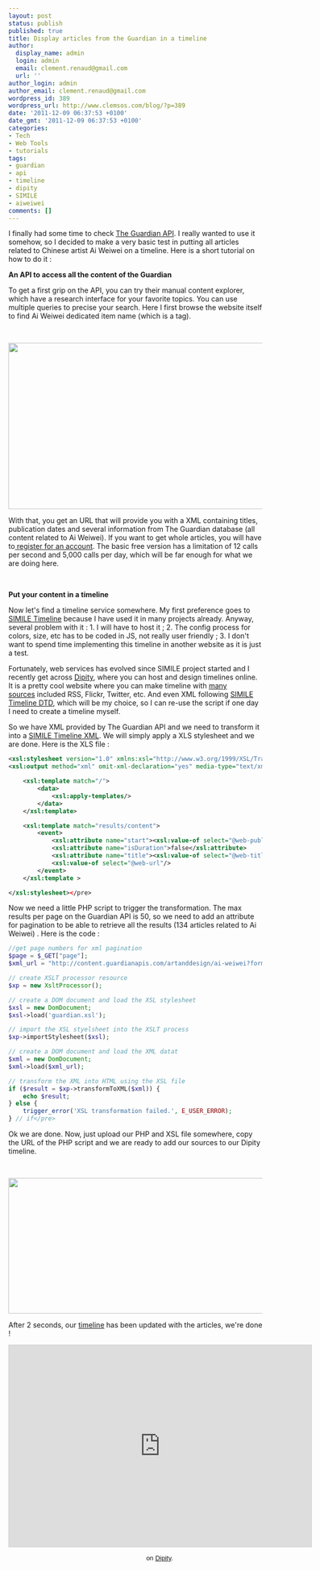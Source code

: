 ```yaml
---
layout: post
status: publish
published: true
title: Display articles from the Guardian in a timeline
author:
  display_name: admin
  login: admin
  email: clement.renaud@gmail.com
  url: ''
author_login: admin
author_email: clement.renaud@gmail.com
wordpress_id: 389
wordpress_url: http://www.clemsos.com/blog/?p=389
date: '2011-12-09 06:37:53 +0100'
date_gmt: '2011-12-09 06:37:53 +0100'
categories:
- Tech
- Web Tools
- tutorials
tags:
- guardian
- api
- timeline
- dipity
- SIMILE
- aiweiwei
comments: []
---
```

<p>I finally had some time to check <a href="http://www.guardian.co.uk/open-platform/content-api-content-search-reference-guide">The Guardian API</a>. I really wanted to use it somehow, so I decided to make a very basic test in putting all articles related to Chinese artist Ai Weiwei on a timeline. Here is a short tutorial on how to do it :</p>
<p><strong>An API to access all the content of the Guardian</strong></p>
<p>To get a first grip on the API, you can try their manual content explorer, which have a research interface for your favorite topics. You can use multiple queries to precise your search. Here I first browse the website itself to find Ai Weiwei dedicated item name (which is a tag).</p>
<p>&nbsp;</p>
<p><a href="/{{site.base_url}}/img/wp_blog/2011/12/Guardian-Content-Explorer-e1323412432452.png"><img class="aligncenter size-full wp-image-391" title="Guardian Content Explorer" src="/{{site.base_url}}/img/wp_blog/2011/12/Guardian-Content-Explorer-e1323412432452.png" alt="" width="700" height="330" /></a></p>
<p>With that, you get an URL that will provide you with a XML containing titles, publication dates and several information from The Guardian database (all content related to Ai Weiwei). If you want to get whole articles, you will have to<a href="http://guardian.mashery.com/"> register for an account</a>. The basic free version has a limitation of 12 calls per second and 5,000 calls per day, which will be far enough for what we are doing here.</p>
<p>&nbsp;</p>
<p><strong>Put your content in a timeline</strong></p>
<p>Now let's find a timeline service somewhere. My first preference goes to <a href="http://www.simile-widgets.org/timeline/ ">SIMILE Timeline</a> because I have used it in many projects already. Anyway, several problem with it : 1. I will have to host it ; 2. The config process for colors, size, etc has to be coded in JS, not really user friendly ; 3. I don't want to spend time implementing this timeline in another website as it is just a test.</p>
<p>Fortunately, web services has evolved since SIMILE project started and I recently get across <a href="http://www.dipity.com/">Dipity</a>, where you can host and design timelines online. It is a pretty cool website where you can make timeline with <a href="http://www.dipity.com/faq">many sources</a> included RSS, Flickr, Twitter, etc. And even XML following <a href="http://www.simile-widgets.org/wiki/Timeline_EventSources#XML_Examples">SIMILE Timeline DTD</a>, which will be my choice, so I can re-use the script if one day I need to create a timeline myself.</p>
<p>So we have XML provided by The Guardian API and we need to transform it into a <a href="http://www.simile-widgets.org/wiki/Timeline_EventSources#XML_Examples">SIMILE Timeline XML</a>. We will simply apply a XLS stylesheet and we are done. Here is the XLS file :</p>


```xml
<xsl:stylesheet version="1.0" xmlns:xsl="http://www.w3.org/1999/XSL/Transform">
<xsl:output method="xml" omit-xml-declaration="yes" media-type="text/xml" />

	<xsl:template match="/">
		<data>
			<xsl:apply-templates/>
		</data>
	</xsl:template>

	<xsl:template match="results/content">
		<event>
			<xsl:attribute name="start"><xsl:value-of select="@web-publication-date"/></xsl:attribute>
			<xsl:attribute name="isDuration">false</xsl:attribute>
			<xsl:attribute name="title"><xsl:value-of select="@web-title"/></xsl:attribute>
			<xsl:value-of select="@web-url"/>
		</event>
	</xsl:template >

</xsl:stylesheet></pre>
```
<p>Now we need a little PHP script to trigger the transformation. The max results per page on the Guardian API is 50, so we need to add an attribute for pagination to be able to retrieve all the results (134 articles related to Ai Weiwei) . Here is the code :</p>

```php
//get page numbers for xml pagination
$page = $_GET["page"];
$xml_url = "http://content.guardianapis.com/artanddesign/ai-weiwei?format=xml&page=".$page."&page-size=50&order-by=newest&api-key=";

// create XSLT processor resource
$xp = new XsltProcessor();

// create a DOM document and load the XSL stylesheet
$xsl = new DomDocument;
$xsl->load('guardian.xsl');

// import the XSL styelsheet into the XSLT process
$xp->importStylesheet($xsl);

// create a DOM document and load the XML datat
$xml = new DomDocument;
$xml->load($xml_url);

// transform the XML into HTML using the XSL file
if ($result = $xp->transformToXML($xml)) {
    echo $result;
} else {
    trigger_error('XSL transformation failed.', E_USER_ERROR);
} // if</pre>
```
<p>Ok we are done. Now, just upload our PHP and XSL file somewhere, copy the URL of the PHP script and we are ready to add our sources to our Dipity timeline.</p>
<p>&nbsp;</p>
<p><a href="/{{site.base_url}}/img/wp_blog/2011/12/Dipity-sources-e1323412491912.png"><img class="aligncenter size-full wp-image-392" title="Dipity sources" src="/{{site.base_url}}/img/wp_blog/2011/12/Dipity-sources-e1323412491912.png" alt="" width="650" height="269" /></a></p>
<p>After 2 seconds, our <a href="http://www.dipity.com/clemsos/Aiweiwei/">timeline</a> has been updated with the articles, we're done !</p>
<div class="dipity_embed" style="width: 600px;"><iframe style="border: 1px solid #CCC;" src="http://www.dipity.com/clemsos/Aiweiwei/?mode=embed&amp;z=0#tl" width="600" height="400"></iframe></p>
<p style="margin: 0; font-family: Arial,sans; font-size: 13px; text-align: center;">on <a href="http://www.dipity.com/">Dipity</a>.</p>
</div>
